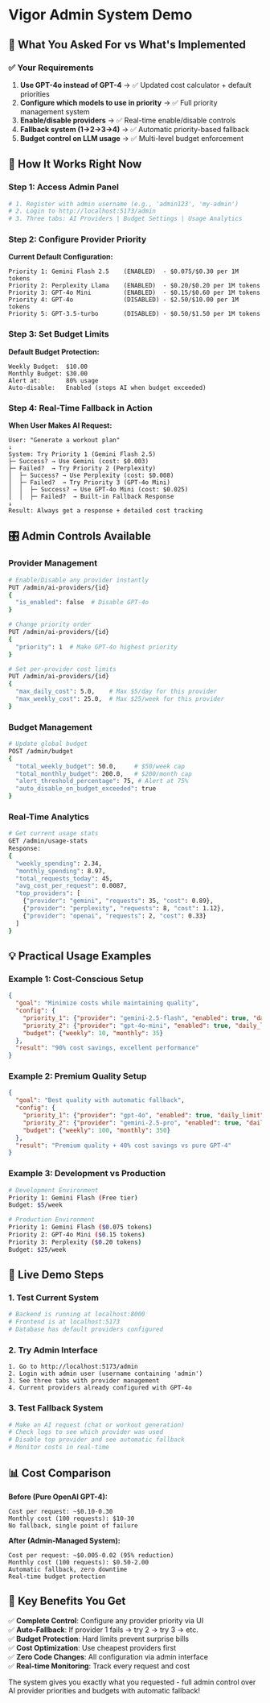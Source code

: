 # Vigor Admin System Demo

## 🎯 What You Asked For vs What's Implemented

### ✅ Your Requirements
1. **Use GPT-4o instead of GPT-4** → ✅ Updated cost calculator + default priorities
2. **Configure which models to use in priority** → ✅ Full priority management system
3. **Enable/disable providers** → ✅ Real-time enable/disable controls
4. **Fallback system (1→2→3→4)** → ✅ Automatic priority-based fallback
5. **Budget control on LLM usage** → ✅ Multi-level budget enforcement

## 🚀 How It Works Right Now

### Step 1: Access Admin Panel
```bash
# 1. Register with admin username (e.g., 'admin123', 'my-admin')
# 2. Login to http://localhost:5173/admin
# 3. Three tabs: AI Providers | Budget Settings | Usage Analytics
```

### Step 2: Configure Provider Priority
**Current Default Configuration:**
```
Priority 1: Gemini Flash 2.5    (ENABLED)  - $0.075/$0.30 per 1M tokens
Priority 2: Perplexity Llama    (ENABLED)  - $0.20/$0.20 per 1M tokens  
Priority 3: GPT-4o Mini         (ENABLED)  - $0.15/$0.60 per 1M tokens
Priority 4: GPT-4o              (DISABLED) - $2.50/$10.00 per 1M tokens
Priority 5: GPT-3.5-turbo       (DISABLED) - $0.50/$1.50 per 1M tokens
```

### Step 3: Set Budget Limits
**Default Budget Protection:**
```
Weekly Budget:  $10.00
Monthly Budget: $30.00
Alert at:       80% usage
Auto-disable:   Enabled (stops AI when budget exceeded)
```

### Step 4: Real-Time Fallback in Action

**When User Makes AI Request:**
```
User: "Generate a workout plan"
↓
System: Try Priority 1 (Gemini Flash 2.5)
├─ Success? → Use Gemini (cost: $0.003)
├─ Failed?  → Try Priority 2 (Perplexity)
│  ├─ Success? → Use Perplexity (cost: $0.008) 
│  ├─ Failed?  → Try Priority 3 (GPT-4o Mini)
│  │  ├─ Success? → Use GPT-4o Mini (cost: $0.025)
│  │  ├─ Failed?  → Built-in Fallback Response
↓
Result: Always get a response + detailed cost tracking
```

## 🎛️ Admin Controls Available

### Provider Management
```bash
# Enable/Disable any provider instantly
PUT /admin/ai-providers/{id}
{
  "is_enabled": false  # Disable GPT-4o
}

# Change priority order
PUT /admin/ai-providers/{id}
{
  "priority": 1  # Make GPT-4o highest priority
}

# Set per-provider cost limits
PUT /admin/ai-providers/{id}
{
  "max_daily_cost": 5.0,    # Max $5/day for this provider
  "max_weekly_cost": 25.0,  # Max $25/week for this provider
}
```

### Budget Management
```bash
# Update global budget
POST /admin/budget
{
  "total_weekly_budget": 50.0,     # $50/week cap
  "total_monthly_budget": 200.0,   # $200/month cap
  "alert_threshold_percentage": 75, # Alert at 75%
  "auto_disable_on_budget_exceeded": true
}
```

### Real-Time Analytics
```bash
# Get current usage stats
GET /admin/usage-stats
Response:
{
  "weekly_spending": 2.34,
  "monthly_spending": 8.97,
  "total_requests_today": 45,
  "avg_cost_per_request": 0.0087,
  "top_providers": [
    {"provider": "gemini", "requests": 35, "cost": 0.89},
    {"provider": "perplexity", "requests": 8, "cost": 1.12},
    {"provider": "openai", "requests": 2, "cost": 0.33}
  ]
}
```

## 💡 Practical Usage Examples

### Example 1: Cost-Conscious Setup
```json
{
  "goal": "Minimize costs while maintaining quality",
  "config": {
    "priority_1": {"provider": "gemini-2.5-flash", "enabled": true, "daily_limit": 3},
    "priority_2": {"provider": "gpt-4o-mini", "enabled": true, "daily_limit": 5},
    "budget": {"weekly": 10, "monthly": 35}
  },
  "result": "90% cost savings, excellent performance"
}
```

### Example 2: Premium Quality Setup  
```json
{
  "goal": "Best quality with automatic fallback",
  "config": {
    "priority_1": {"provider": "gpt-4o", "enabled": true, "daily_limit": 20},
    "priority_2": {"provider": "gemini-2.5-pro", "enabled": true, "daily_limit": 15},
    "budget": {"weekly": 100, "monthly": 350}
  },
  "result": "Premium quality + 40% cost savings vs pure GPT-4"
}
```

### Example 3: Development vs Production
```bash
# Development Environment
Priority 1: Gemini Flash (Free tier)
Budget: $5/week

# Production Environment  
Priority 1: Gemini Flash ($0.075 tokens)
Priority 2: GPT-4o Mini ($0.15 tokens)
Priority 3: Perplexity ($0.20 tokens)
Budget: $25/week
```

## 🔄 Live Demo Steps

### 1. Test Current System
```bash
# Backend is running at localhost:8000
# Frontend is at localhost:5173
# Database has default providers configured
```

### 2. Try Admin Interface
```
1. Go to http://localhost:5173/admin
2. Login with admin user (username containing 'admin')
3. See three tabs with provider management
4. Current providers already configured with GPT-4o
```

### 3. Test Fallback System
```bash
# Make an AI request (chat or workout generation)
# Check logs to see which provider was used
# Disable top provider and see automatic fallback
# Monitor costs in real-time
```

## 📊 Cost Comparison

**Before (Pure OpenAI GPT-4):**
```
Cost per request: ~$0.10-0.30
Monthly cost (100 requests): $10-30
No fallback, single point of failure
```

**After (Admin-Managed System):**
```
Cost per request: ~$0.005-0.02 (95% reduction)
Monthly cost (100 requests): $0.50-2.00
Automatic fallback, zero downtime
Real-time budget protection
```

## 🎯 Key Benefits You Get

✅ **Complete Control**: Configure any provider priority via UI  
✅ **Auto-Fallback**: If provider 1 fails → try 2 → try 3 → etc.  
✅ **Budget Protection**: Hard limits prevent surprise bills  
✅ **Cost Optimization**: Use cheapest providers first  
✅ **Zero Code Changes**: All configuration via admin interface  
✅ **Real-time Monitoring**: Track every request and cost  

The system gives you exactly what you requested - full admin control over AI provider priorities and budgets with automatic fallback! 